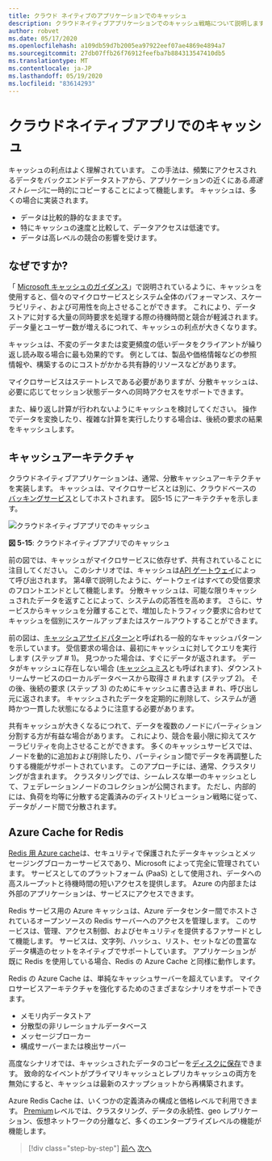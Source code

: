 ```yaml
---
title: クラウド ネイティブのアプリケーションでのキャッシュ
description: クラウドネイティブアプリケーションでのキャッシュ戦略について説明します。
author: robvet
ms.date: 05/17/2020
ms.openlocfilehash: a109db59d7b2005ea97922eef07ae4869e4894a7
ms.sourcegitcommit: 27db07ffb26f76912feefba7b884313547410db5
ms.translationtype: MT
ms.contentlocale: ja-JP
ms.lasthandoff: 05/19/2020
ms.locfileid: "83614293"
---
```

# <a name="caching-in-a-cloud-native-app"></a>クラウドネイティブアプリでのキャッシュ

キャッシュの利点はよく理解されています。 この手法は、頻繁にアクセスされるデータをバックエンドデータストアから、アプリケーションの近くにある*高速ストレージ*に一時的にコピーすることによって機能します。 キャッシュは、多くの場合に実装されます。

- データは比較的静的なままです。
- 特にキャッシュの速度と比較して、データアクセスは低速です。
- データは高レベルの競合の影響を受けます。

## <a name="why"></a>なぜですか?

「 [Microsoft キャッシュのガイダンス](https://docs.microsoft.com/azure/architecture/best-practices/caching)」で説明されているように、キャッシュを使用すると、個々のマイクロサービスとシステム全体のパフォーマンス、スケーラビリティ、および可用性を向上させることができます。 これにより、データストアに対する大量の同時要求を処理する際の待機時間と競合が軽減されます。 データ量とユーザー数が増えるにつれて、キャッシュの利点が大きくなります。

キャッシュは、不変のデータまたは変更頻度の低いデータをクライアントが繰り返し読み取る場合に最も効果的です。 例としては、製品や価格情報などの参照情報や、構築するのにコストがかかる共有静的リソースなどがあります。

マイクロサービスはステートレスである必要がありますが、分散キャッシュは、必要に応じてセッション状態データへの同時アクセスをサポートできます。

また、繰り返し計算が行われないようにキャッシュを検討してください。 操作でデータを変換したり、複雑な計算を実行したりする場合は、後続の要求の結果をキャッシュします。

## <a name="caching-architecture"></a>キャッシュアーキテクチャ

クラウドネイティブアプリケーションは、通常、分散キャッシュアーキテクチャを実装します。 キャッシュは、マイクロサービスとは別に、クラウドベースの[バッキングサービス](./definition.md#backing-services)としてホストされます。 図5-15 にアーキテクチャを示します。

![クラウドネイティブアプリでのキャッシュ](media/caching-in-a-cloud-native-app.png)

**図 5-15**: クラウドネイティブアプリでのキャッシュ

前の図では、キャッシュがマイクロサービスに依存せず、共有されていることに注目してください。 このシナリオでは、キャッシュは[API ゲートウェイ](./front-end-communication.md)によって呼び出されます。 第4章で説明したように、ゲートウェイはすべての受信要求のフロントエンドとして機能します。 分散キャッシュは、可能な限りキャッシュされたデータを返すことによって、システムの応答性を高めます。 さらに、サービスからキャッシュを分離することで、増加したトラフィック要求に合わせてキャッシュを個別にスケールアップまたはスケールアウトすることができます。

前の図は、[キャッシュアサイドパターン](https://docs.microsoft.com/azure/architecture/patterns/cache-aside)と呼ばれる一般的なキャッシュパターンを示しています。 受信要求の場合は、最初にキャッシュに対してクエリを実行します (ステップ \# 1)。 見つかった場合は、すぐにデータが返されます。 データがキャッシュに存在しない場合 ([キャッシュミス](https://www.techopedia.com/definition/6308/cache-miss)とも呼ばれます)、ダウンストリームサービスのローカルデータベースから取得さ \# れます (ステップ 2)。 その後、後続の要求 (ステップ 3) のためにキャッシュに書き込ま \# れ、呼び出し元に返されます。 キャッシュされたデータを定期的に削除して、システムが適時かつ一貫した状態になるように注意する必要があります。

共有キャッシュが大きくなるにつれて、データを複数のノードにパーティション分割する方が有益な場合があります。 これにより、競合を最小限に抑えてスケーラビリティを向上させることができます。 多くのキャッシュサービスでは、ノードを動的に追加および削除したり、パーティション間でデータを再調整したりする機能がサポートされています。 このアプローチには、通常、クラスタリングが含まれます。 クラスタリングでは、シームレスな単一のキャッシュとして、フェデレーションノードのコレクションが公開されます。 ただし、内部的には、負荷を均等に分散する定義済みのディストリビューション戦略に従って、データがノード間で分散されます。

## <a name="azure-cache-for-redis"></a>Azure Cache for Redis

[Redis 用 Azure cache](https://azure.microsoft.com/services/cache/)は、セキュリティで保護されたデータキャッシュとメッセージングブローカーサービスであり、Microsoft によって完全に管理されています。 サービスとしてのプラットフォーム (PaaS) として使用され、データへの高スループットと待機時間の短いアクセスを提供します。 Azure の内部または外部のアプリケーションは、サービスにアクセスできます。

Redis サービス用の Azure キャッシュは、Azure データセンター間でホストされているオープンソースの Redis サーバーへのアクセスを管理します。 このサービスは、管理、アクセス制御、およびセキュリティを提供するファサードとして機能します。 サービスは、文字列、ハッシュ、リスト、セットなどの豊富なデータ構造のセットをネイティブでサポートしています。 アプリケーションが既に Redis を使用している場合、Redis の Azure Cache と同様に動作します。

Redis の Azure Cache は、単純なキャッシュサーバーを超えています。 マイクロサービスアーキテクチャを強化するためのさまざまなシナリオをサポートできます。

- メモリ内データストア
- 分散型の非リレーショナルデータベース
- メッセージブローカー
- 構成サーバーまたは検出サーバー
  
高度なシナリオでは、キャッシュされたデータのコピーを[ディスクに保存](https://docs.microsoft.com/azure/azure-cache-for-redis/cache-how-to-premium-persistence)できます。 致命的なイベントがプライマリキャッシュとレプリカキャッシュの両方を無効にすると、キャッシュは最新のスナップショットから再構築されます。

Azure Redis Cache は、いくつかの定義済みの構成と価格レベルで利用できます。  [Premium](https://docs.microsoft.com/azure/azure-cache-for-redis/cache-premium-tier-intro)レベルでは、クラスタリング、データの永続性、geo レプリケーション、仮想ネットワークの分離など、多くのエンタープライズレベルの機能が機能します。

>[!div class="step-by-step"]
>[前へ](relational-vs-nosql-data.md)
>[次へ](elastic-search-in-azure.md)
